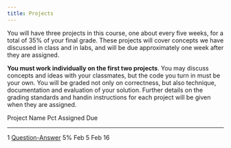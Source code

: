 ```yaml
---
title: Projects
---
```


You will have three projects in this course, one about every five weeks,
for a total of 35% of your final grade. These projects will cover
concepts we have discussed in class and in labs, and will be due
approximately one week after they are assigned.

**You must work individually on the first two projects**. You may
discuss concepts and ideas with your classmates, but the code you turn
in must be your own. You will be graded not only on correctness, but
also technique, documentation and evaluation of your solution. Further
details on the grading standards and handin instructions for each
project will be given when they are assigned.

Project   Name                                                                                                                    Pct Assigned   Due
--------- ---------------------------------------------------                                                                     --- ---------- --------------------

1         [Question-Answer](http://mgoadric.github.io/csci150/projects/project1_if.html)                                          5%  Feb 5      Feb 16
<!-- 2         [Word Games](http://mgoadric.github.io/csci150/projects/project2.html) [ [Sample project start](static/project2.py) ]   10% Mar 9      Mar 16 -->
<!-- 3         [Final Project](labs/final.html)                                                                                        20% Apr 11     Friday, May 5, 2pm -->
